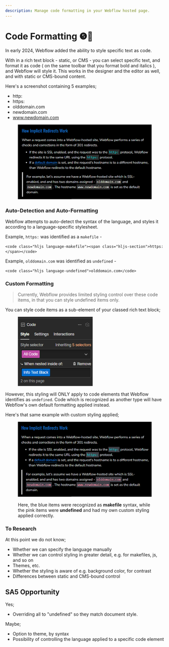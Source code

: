 ```yaml
---
description: Manage code formatting in your Webflow hosted page.
---
```


# Code Formatting ❺🧪

In early 2024, Webflow added the ability to style specific text as code.&#x20;

With in a rich text block - static, or CMS - you can select specific text, and format it as code ( on the same toolbar that you format bold and italics ), and Webflow will style it. This works in the designer and the editor as well, and with static or CMS-bound content. &#x20;

Here's a screenshot containing 5 examples;

* http:
* https:
* olddomain.com
* newdomain.com
* www.newdomain.com

<figure><img src="../.gitbook/assets/image (42).png" alt=""><figcaption></figcaption></figure>

### Auto-Detection and Auto-Formatting

Webflow attempts to auto-detect the syntax of the language, and styles it according to a language-specific stylesheet.

Example, `https:` was identified as a `makefile` -

```
<code class="hljs language-makefile"><span class="hljs-section">https:</span></code>
```

Example, `olddomain.com` was identified as `undefined` -&#x20;

```
<code class="hljs language-undefined">olddomain.com</code>
```

### Custom Formatting

> Currently, Webflow provides limited styling control over these code items, in that you can style undefined items only.&#x20;

You can style code items as a sub-element of your classed rich text block;

<figure><img src="../.gitbook/assets/image (43).png" alt=""><figcaption></figcaption></figure>

However, this styling will ONLY apply to code elements that Webflow identifies as `undefined`. Code which is recognized as another type will have Webflow's own default formatting applied instead.&#x20;

Here's that same example with custom styling applied;&#x20;

<figure><img src="../.gitbook/assets/image (2) (1) (1).png" alt=""><figcaption><p>Here, the blue items were recognized as <strong>makefile</strong> syntax, while the pink items were <strong>undefined</strong> and had my own custom styling applied correctly.</p></figcaption></figure>

### To Research

At this point we do not know;

* Whether we can specify the language manually
* Whether we can control styling in greater detail, e.g. for makefiles, js, and so on&#x20;
* Themes, etc.
* Whether the styling is aware of e.g. background color, for contrast&#x20;
* Differences between static and CMS-bound control &#x20;

## SA5 Opportunity

Yes;&#x20;

* Overriding all to "undefined" so they match document style.

Maybe;

* Option to theme, by syntax&#x20;
* Possibility of controlling the language applied to a specific code element



&#x20;

